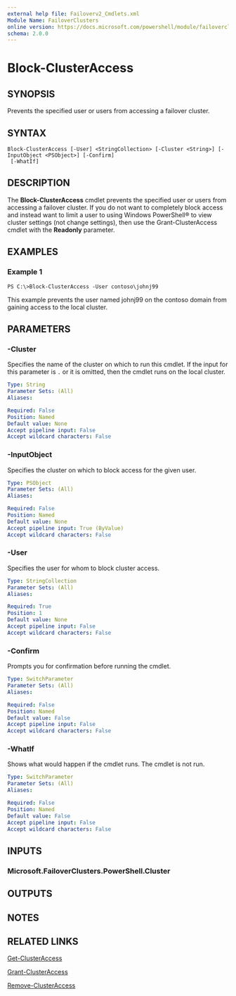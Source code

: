 ```yaml
---
external help file: Failoverv2_Cmdlets.xml
Module Name: FailoverClusters
online version: https://docs.microsoft.com/powershell/module/failoverclusters/block-clusteraccess?view=windowsserver2012-ps&wt.mc_id=ps-gethelp
schema: 2.0.0
---
```


# Block-ClusterAccess

## SYNOPSIS
Prevents the specified user or users from accessing a failover cluster.

## SYNTAX

```
Block-ClusterAccess [-User] <StringCollection> [-Cluster <String>] [-InputObject <PSObject>] [-Confirm]
 [-WhatIf]
```

## DESCRIPTION
The **Block-ClusterAccess** cmdlet prevents the specified user or users from accessing a failover cluster.
If you do not want to completely block access and instead want to limit a user to using Windows PowerShell® to view cluster settings (not change settings), then use the Grant-ClusterAccess cmdlet with the **Readonly** parameter.

## EXAMPLES

### Example 1
```
PS C:\>Block-ClusterAccess -User contoso\johnj99
```

This example prevents the user named johnj99 on the contoso domain from gaining access to the local cluster.

## PARAMETERS

### -Cluster
Specifies the name of the cluster on which to run this cmdlet.
If the input for this parameter is `.` or it is omitted, then the cmdlet runs on the local cluster.

```yaml
Type: String
Parameter Sets: (All)
Aliases: 

Required: False
Position: Named
Default value: None
Accept pipeline input: False
Accept wildcard characters: False
```

### -InputObject
Specifies the cluster on which to block access for the given user.

```yaml
Type: PSObject
Parameter Sets: (All)
Aliases: 

Required: False
Position: Named
Default value: None
Accept pipeline input: True (ByValue)
Accept wildcard characters: False
```

### -User
Specifies the user for whom to block cluster access.

```yaml
Type: StringCollection
Parameter Sets: (All)
Aliases: 

Required: True
Position: 1
Default value: None
Accept pipeline input: False
Accept wildcard characters: False
```

### -Confirm
Prompts you for confirmation before running the cmdlet.

```yaml
Type: SwitchParameter
Parameter Sets: (All)
Aliases: 

Required: False
Position: Named
Default value: False
Accept pipeline input: False
Accept wildcard characters: False
```

### -WhatIf
Shows what would happen if the cmdlet runs.
The cmdlet is not run.

```yaml
Type: SwitchParameter
Parameter Sets: (All)
Aliases: 

Required: False
Position: Named
Default value: False
Accept pipeline input: False
Accept wildcard characters: False
```

## INPUTS

### Microsoft.FailoverClusters.PowerShell.Cluster

## OUTPUTS

## NOTES

## RELATED LINKS

[Get-ClusterAccess](./Get-ClusterAccess.md)

[Grant-ClusterAccess](./Grant-ClusterAccess.md)

[Remove-ClusterAccess](./Remove-ClusterAccess.md)

